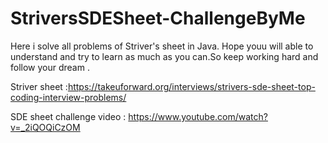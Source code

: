 # StriversSDESheet-ChallengeByMe

Here i solve all problems of Striver's sheet in Java. Hope youu will able to understand and try to learn as much as you can.So keep working hard and follow your dream .

Striver sheet :https://takeuforward.org/interviews/strivers-sde-sheet-top-coding-interview-problems/

SDE sheet challenge video : https://www.youtube.com/watch?v=_2iQOQiCzOM
